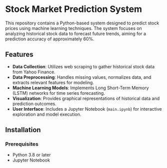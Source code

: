 # Stock Market Prediction System

This repository contains a Python-based system designed to predict stock prices using machine learning techniques. The system focuses on analyzing historical stock data to forecast future trends, aiming for a prediction accuracy of approximately 60%.

## Features

- **Data Collection**: Utilizes web scraping to gather historical stock data from Yahoo Finance.
- **Data Preprocessing**: Handles missing values, normalizes data, and extracts relevant features for modeling.
- **Machine Learning Models**: Implements Long Short-Term Memory (LSTM) networks for time series forecasting.
- **Visualization**: Provides graphical representations of historical data and prediction outcomes.
- **User Interface**: Includes a Jupyter Notebook (`main.ipynb`) for interactive exploration and model execution.

## Installation

### Prerequisites

- Python 3.8 or later
- Jupyter Notebook

